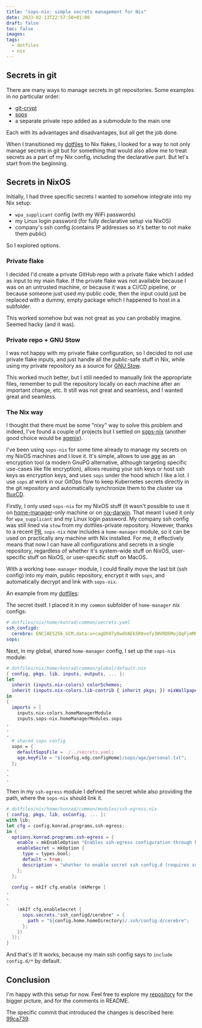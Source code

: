 ```yaml
---
title: "sops-nix: simple secrets management for Nix"
date: 2023-02-13T22:57:50+01:00
draft: false
toc: false
images:
tags:
  - dotfiles
  - nix
---
```


## Secrets in git

There are many ways to manage secrets in git repositories. Some examples in no particular order:

- [git-crypt](https://github.com/AGWA/git-crypt)
- [sops](https://github.com/mozilla/sops)
- a separate private repo added as a submodule to the main one

Each with its advantages and disadvantages, but all get the job done.

When I transitioned my [dotfiles](https://github.com/konradmalik/dotfiles) to Nix flakes, I looked for a way to not only manage secrets in git
but for something that would also allow me to treat secrets as a part of my Nix config, including the declarative part. But let's start from the beginning.

## Secrets in NixOS

Initially, I had three specific secrets I wanted to somehow integrate into my Nix setup:

- `wpa_supplicant` config (with my WiFi passwords)
- my Linux login password (for fully declarative setup via NixOS)
- company's ssh config (contains IP addresses so it's better to not make them public)

So I explored options.

### Private flake

I decided I'd create a private GitHub repo with a private flake which I added as input to my main flake.
If the private flake was not available because I was on an untrusted machine, or because it was a CI/CD pipeline,
or because someone just used my public code, then the input could just be replaced with a dummy, empty package which I happened to host in a subfolder.

This worked somehow but was not great as you can probably imagine. Seemed hacky (and it was).

### Private repo + GNU Stow

I was not happy with my private flake configuration, so I decided to not use private flake inputs, and just handle all the public-safe stuff in Nix,
while using my private repository as a source for [GNU Stow](https://www.gnu.org/software/stow/manual/stow.html).

This worked much better, but I still needed to manually link the appropriate files, remember to pull the repository locally on each
machine after an important change, etc. It still was not great and seamless, and I wanted great and seamless.

### The Nix way

I thought that there must be some "nixy" way to solve this problem and indeed, I've found a couple of projects but I settled
on [sops-nix](https://github.com/Mic92/sops-nix) (another good choice would be [agenix](https://github.com/ryantm/agenix)).

I've been using `sops-nix` for some time already to manage my secrets on my NixOS machines
and I love it. It's simple, allows to use [age](https://github.com/FiloSottile/age) as an encryption tool (a modern GnuPG
alternative, although targeting specific use-cases like file encryption), allows reusing your ssh keys or host ssh keys
as encryption keys, and uses `sops` under the hood which I like a lot. I use `sops` at work in our GitOps flow to keep
Kubernetes secrets directly in the git repository and automatically synchronize them to the cluster via [fluxCD](https://github.com/fluxcd/flux2).

Firstly, I only used `sops-nix` for my NixOS stuff (it wasn't possible to use it on [home-manager](https://github.com/nix-community/home-manager)-only machine
or on [nix-darwin](https://github.com/LnL7/nix-darwin). That meant I used it only for `wpa_supplicant` and my Linux login password. My company ssh config was
still lined via `stow` from my dotfiles-private repository. However, thanks to a recent [PR](https://github.com/Mic92/sops-nix/pull/268),
`sops-nix` now includes a `home-manager` module, so it can be used on practically any machine with Nix installed.
For me, it effectively means that now I can have all configurations and secrets in a single repository,
regardless of whether it's system-wide stuff on NixOS, user-specific stuff on NixOS, or user-specific stuff on MacOS.

With a working `home-manager` module, I could finally move the last bit (ssh config) into my main, public repository, encrypt it with `sops`, and automatically decrypt
and link with `sops-nix`.

An example from my [dotfiles](https://github.com/konradmalik/dotfiles):

The secret itself. I placed it in my `common` subfolder of `home-manager` nix configs:

```yaml
# dotfiles/nix/home/konrad/common/secrets.yaml
ssh_configd:
  cerebre: ENC[AES256_GCM,data:u+cagDh97y8wdVAEk5R0vofy3WVRDbMojQqFjmMHPYehqPlq1ql6PITf+9RdGhl+PwpYZ5OhSdzTIHzfK+iTF7tFEOLsGgJDU/GLAkbdPiJVjAdZqbrM/ApHn1ppqNvZ7wfDjc8PJ8gQCy+svCAHKLQU0TclzgjTYg3zD805aMFdJZAtDQYkY+H8cAoycK8uOUo+kPaacPhqJGc8R/X5ITEDRpSUyG3kD/2jFjyl1/PUc0BB0KfHLADndHia9WLZND9k4hh4Q4X1nr/XFXPtWvNlhAf/6LwCPjakxcNNCnzp+UQ4yso+H66y5IZjdiKo7pzIyLutU3WuscFg3SDT4DDP6KHtF6Wvx7w9AAue6+/iPJDmEVwO8r9+PrYLN1rFy2qXAqN7seI1nMPL14AHrE4Zf0v09xdpaRubfZmEsiPMYGcvPjIIUkq9/2KfCvbubZG1Hk6vu7Sqsn3JSPGoVcBRTj0=,iv:qoLDRsx/Xy437mNk7nPnez0f7toe0nJCcYnI2khnM1M=,tag:JZeWO7nt0avc6RlfzvNl4A==,type:str]
sops:
```

Next, in my global, shared `home-manager` config, I set up the `sops-nix` module:

```nix
# dotfiles/nix/home/konrad/common/global/default.nix
{ config, pkgs, lib, inputs, outputs, ... }:
let
  inherit (inputs.nix-colors) colorSchemes;
  inherit (inputs.nix-colors.lib-contrib { inherit pkgs; }) nixWallpaperFromScheme;
in
{
  imports = [
    inputs.nix-colors.homeManagerModule
    inputs.sops-nix.homeManagerModules.sops
.
.
.
  # shared sops config
  sops = {
    defaultSopsFile = ./../secrets.yaml;
    age.keyFile = "${config.xdg.configHome}/sops/age/personal.txt";
  };
.
.
.
```

Then in my `ssh-egress` module I defined the secret while also providing the path, where the `sops-nix` should link it.

```nix
# dotfiles/nix/home/konrad/common/modules/ssh-egress.nix
{ config, pkgs, lib, osConfig, ... }:
with lib;
let cfg = config.konrad.programs.ssh-egress;
in {
  options.konrad.programs.ssh-egress = {
    enable = mkEnableOption "Enables ssh-egress configuration through home-manager";
    enableSecret = mkOption {
      type = types.bool;
      default = true;
      description = "whether to enable secret ssh config.d (requires sops-nix and age key)";
    };
  };

  config = mkIf cfg.enable (mkMerge [
.
.
.
    (mkIf cfg.enableSecret {
      sops.secrets."ssh_configd/cerebre" = {
        path = "${config.home.homeDirectory}/.ssh/config.d/cerebre";
      };
    })
  ]);
}
```

And that's it! It works, because my main ssh config says to `include config.d/*` by default.

## Conclusion

I'm happy with this setup for now. Feel free to explore my [repository](https://github.com/konradmalik/dotfiles) for the bigger
picture, and for the comments in README.

The specific commit that introduced the changes is described here:
[99ca739](https://github.com/konradmalik/dotfiles/commit/99ca739a65f9cc96da26b63d18307e2760d1b75a).
